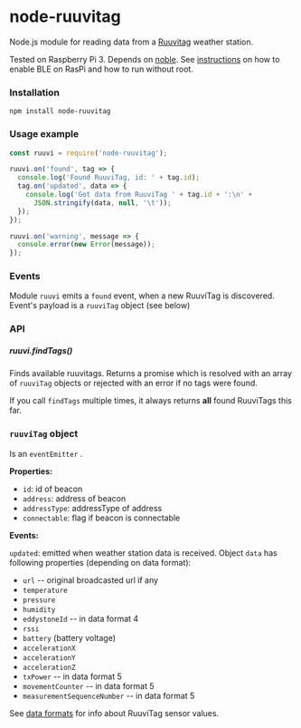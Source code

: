 # node-ruuvitag
Node.js module for reading data from a [Ruuvitag](http://tag.ruuvi.com)
weather station.

Tested on Raspberry Pi 3. Depends on [noble](https://github.com/abandonware/noble). See [instructions](https://github.com/abandonware/noble) on
 how to enable BLE on RasPi and how to run without root.

### Installation

```
npm install node-ruuvitag
```


### Usage example
```js
const ruuvi = require('node-ruuvitag');

ruuvi.on('found', tag => {
  console.log('Found RuuviTag, id: ' + tag.id);
  tag.on('updated', data => {
    console.log('Got data from RuuviTag ' + tag.id + ':\n' +
      JSON.stringify(data, null, '\t'));
  });
});

ruuvi.on('warning', message => {
  console.error(new Error(message));
});

```

### Events

Module ```ruuvi``` emits a ```found``` event, when a new RuuviTag
is discovered. Event's payload is a ```ruuviTag``` object (see below)

### API

##### ruuvi.findTags()

Finds available ruuvitags. Returns a promise which is resolved with an
array of ```ruuviTag``` objects or rejected with an error if no tags were
found.

If you call ```findTags``` multiple times, it always returns **all**
found RuuviTags this far.

### ```ruuviTag``` object

Is an ```eventEmitter``` .

**Properties:**

* ```id```: id of beacon
* ```address```: address of beacon
* ```addressType```: addressType of address
* ```connectable```: flag if beacon is connectable

**Events:**

```updated```: emitted when weather station data is received.
Object ```data``` has
following properties (depending on data format):

* ```url``` -- original broadcasted url if any
* ```temperature```
* ```pressure```
* ```humidity```
* ```eddystoneId``` -- in data format 4
* ```rssi```
* ```battery``` (battery voltage)
* ```accelerationX```
* ```accelerationY```
* ```accelerationZ```
* ```txPower``` -- in data format 5
* ```movementCounter``` -- in data format 5
* ```measurementSequenceNumber``` -- in data format 5

See [data formats](https://github.com/ruuvi/ruuvi-sensor-protocols) for
info about RuuviTag sensor values.



